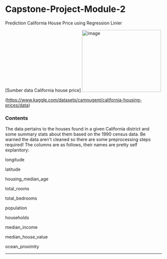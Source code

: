 # Capstone-Project-Module-2
Prediction California House Price using Regression Linier


[Sumber data California house price]
<img width="254" height="199" alt="image" src="https://github.com/user-attachments/assets/ea77a2bc-d073-4bcd-95db-e5021e753666" />

(https://www.kaggle.com/datasets/camnugent/california-housing-prices/data)

### **Contents**

The data pertains to the houses found in a given California district and some summary stats about them based on the 1990 census data. Be warned the data aren't cleaned so there are some preprocessing steps required! The columns are as follows, their names are pretty self explanitory:

longitude

latitude

housing_median_age

total_rooms

total_bedrooms

population

households

median_income

median_house_value

ocean_proximity
****
